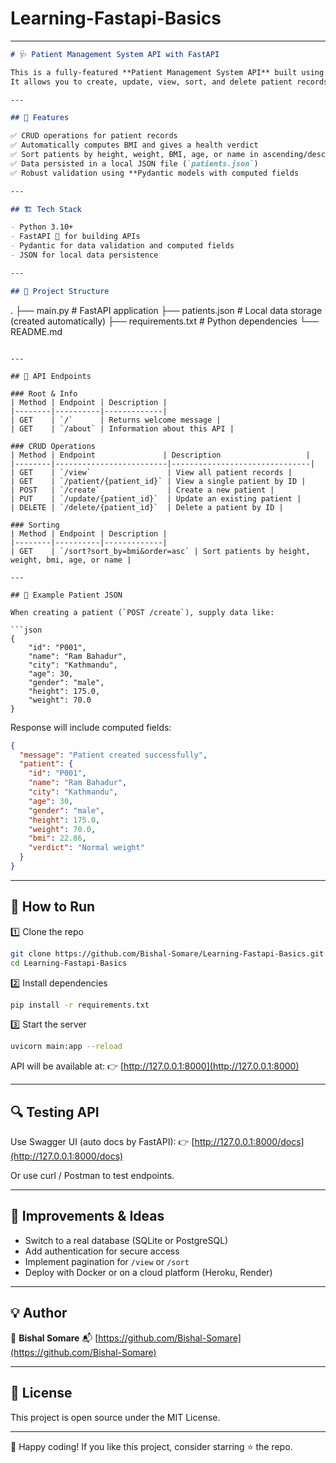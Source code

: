 # Learning-Fastapi-Basics

---

```markdown
# 🩺 Patient Management System API with FastAPI

This is a fully-featured **Patient Management System API** built using FastAPI.  
It allows you to create, update, view, sort, and delete patient records, while also automatically calculating and reporting on BMI and health status.

---

## 🚀 Features

✅ CRUD operations for patient records  
✅ Automatically computes BMI and gives a health verdict
✅ Sort patients by height, weight, BMI, age, or name in ascending/descending order  
✅ Data persisted in a local JSON file (`patients.json`)  
✅ Robust validation using **Pydantic models with computed fields

---

## 🏗️ Tech Stack

- Python 3.10+
- FastAPI 🚀 for building APIs
- Pydantic for data validation and computed fields
- JSON for local data persistence

---

## 📂 Project Structure

```

.
├── main.py          # FastAPI application
├── patients.json    # Local data storage (created automatically)
├── requirements.txt # Python dependencies
└── README.md

````

---

## 🔌 API Endpoints

### Root & Info
| Method | Endpoint | Description |
|--------|----------|-------------|
| GET    | `/`      | Returns welcome message |
| GET    | `/about` | Information about this API |

### CRUD Operations
| Method | Endpoint               | Description                   |
|--------|-------------------------|-------------------------------|
| GET    | `/view`                 | View all patient records |
| GET    | `/patient/{patient_id}` | View a single patient by ID |
| POST   | `/create`               | Create a new patient |
| PUT    | `/update/{patient_id}`  | Update an existing patient |
| DELETE | `/delete/{patient_id}`  | Delete a patient by ID |

### Sorting
| Method | Endpoint | Description |
|--------|----------|-------------|
| GET    | `/sort?sort_by=bmi&order=asc` | Sort patients by height, weight, bmi, age, or name |

---

## 📝 Example Patient JSON

When creating a patient (`POST /create`), supply data like:

```json
{
    "id": "P001",
    "name": "Ram Bahadur",
    "city": "Kathmandu",
    "age": 30,
    "gender": "male",
    "height": 175.0,
    "weight": 70.0
}
````

Response will include computed fields:

```json
{
  "message": "Patient created successfully",
  "patient": {
    "id": "P001",
    "name": "Ram Bahadur",
    "city": "Kathmandu",
    "age": 30,
    "gender": "male",
    "height": 175.0,
    "weight": 70.0,
    "bmi": 22.86,
    "verdict": "Normal weight"
  }
}
```

---

## 🚀 How to Run

1️⃣ Clone the repo

```bash
git clone https://github.com/Bishal-Somare/Learning-Fastapi-Basics.git
cd Learning-Fastapi-Basics
```

2️⃣ Install dependencies

```bash
pip install -r requirements.txt
```

3️⃣ Start the server

```bash
uvicorn main:app --reload
```

API will be available at:
👉 [http://127.0.0.1:8000](http://127.0.0.1:8000)

---

## 🔍 Testing API

Use Swagger UI (auto docs by FastAPI):
👉 [http://127.0.0.1:8000/docs](http://127.0.0.1:8000/docs)

Or use curl / Postman to test endpoints.

---

## 🎯 Improvements & Ideas

* Switch to a real database (SQLite or PostgreSQL)
* Add authentication for secure access
* Implement pagination for `/view` or `/sort`
* Deploy with Docker or on a cloud platform (Heroku, Render)

---

## 💡 Author

👤 **Bishal Somare**
📬 [https://github.com/Bishal-Somare](https://github.com/Bishal-Somare)

---

## 📜 License

This project is open source under the MIT License.

---

🚀 Happy coding! If you like this project, consider starring ⭐ the repo.
